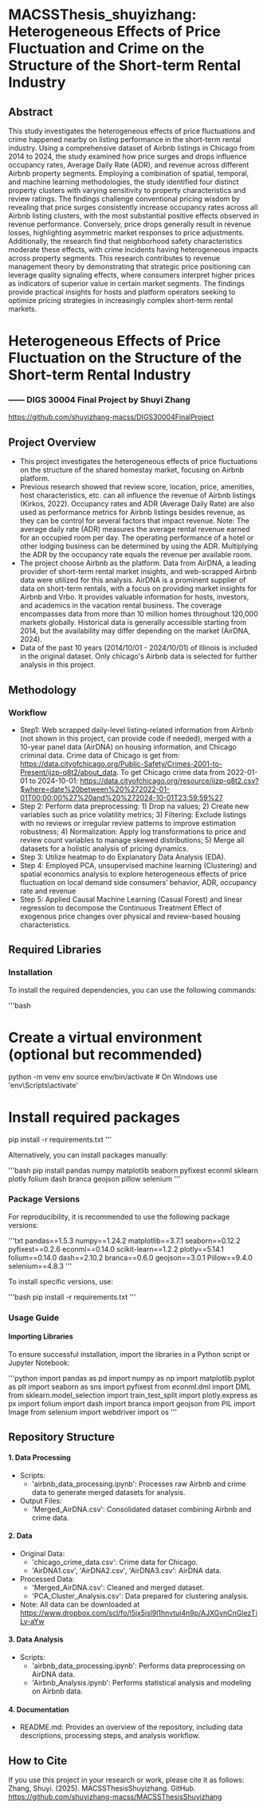 # MACSSThesis_shuyizhang: Heterogeneous Effects of Price Fluctuation and Crime on the Structure of the Short-term Rental Industry

## Abstract
This study investigates the heterogeneous effects of price fluctuations and crime happened nearby on listing performance in the short-term rental industry. Using a comprehensive dataset of Airbnb listings in Chicago from 2014 to 2024, the study examined how price surges and drops influence occupancy rates, Average Daily Rate (ADR), and revenue across different Airbnb property segments. Employing a combination of spatial, temporal, and machine learning methodologies, the study identified four distinct property clusters with varying sensitivity to property characteristics and review ratings. The findings challenge conventional pricing wisdom by revealing that price surges consistently increase occupancy rates across all Airbnb listing clusters, with the most substantial positive effects observed in revenue performance. Conversely, price drops generally result in revenue losses, highlighting asymmetric market responses to price adjustments. Additionally, the research find that neighborhood safety characteristics moderate these effects, with crime incidents having heterogeneous impacts across property segments. This research contributes to revenue management theory by demonstrating that strategic price positioning can leverage quality signaling effects, where consumers interpret higher prices as indicators of superior value in certain market segments. The findings provide practical insights for hosts and platform operators seeking to optimize pricing strategies in increasingly complex short-term rental markets. 


# Heterogeneous Effects of Price Fluctuation on the Structure of the Short-term Rental Industry
### —— DIGS 30004 Final Project by Shuyi Zhang

https://github.com/shuyizhang-macss/DIGS30004FinalProject

## Project Overview
- This project investigates the heterogeneous effects of price fluctuations on the structure of the shared homestay market,  focusing on Airbnb platform.
- Previous research showed that review score, location, price, amenities, host characteristics, etc. can all influence the revenue of Airbnb listings (Kirkos, 2022). Occupancy rates and ADR (Average Daily Rate) are also used as performance metrics for Airbnb listings besides revenue, as they can be control for several factors that impact revenue.
Note: The average daily rate (ADR) measures the average rental revenue earned for an occupied room per day. The operating performance of a hotel or other lodging business can be determined by using the ADR. Multiplying the ADR by the occupancy rate equals the revenue per available room.
- The project choose Airbnb as the platform. Data from AirDNA, a leading provider of short-term rental market insights, and web-scrapped Airbnb data were utilized for this analysis. AirDNA is a prominent supplier of data on short-term rentals, with a focus on providing market insights for Airbnb and Vrbo. It provides valuable information for hosts, investors, and academics in the vacation rental business. The coverage encompasses data from more than 10 million homes throughout 120,000 markets globally. Historical data is generally accessible starting from 2014, but the availability may differ depending on the market (AirDNA, 2024). 
- Data of the past 10 years (2014/10/01 - 2024/10/01) of Illinois is included in the original dataset. Only chicago's Airbnb data is selected for further analysis in this project.

## Methodology
### Workflow
- Step1: Web scrapped daily-level listing-related information from Airbnb (not shown in this project, can provide code if needed), merged with a 10-year panel data (AirDNA) on housing information, and Chicago criminal data. Crime data of Chicago is get from: https://data.cityofchicago.org/Public-Safety/Crimes-2001-to-Present/ijzp-q8t2/about_data. To get Chicago crime data from 2022-01-01 to 2024-10-01: https://data.cityofchicago.org/resource/ijzp-q8t2.csv?$where=date%20between%20%272022-01-01T00:00:00%27%20and%20%272024-10-01T23:59:59%27
- Step 2: Perform data preprocessing: 1) Drop na values; 2) Create new variables such as price volatility metrics; 3) Filtering: Exclude listings with no reviews or irregular review patterns to improve estimation robustness; 4) Normalization: Apply log transformations to price and review count variables to manage skewed distributions; 5) Merge all datasets for a holistic analysis of pricing dynamics.
- Step 3: Utilize heatmap to do Explanatory Data Analysis (EDA).
- Step 4: Employed PCA, unsupervised machine learning (Clustering) and spatial economics analysis to explore heterogeneous effects of price
fluctuation on local demand side consumers’ behavior, ADR, occupancy rate and revenue
- Step 5: Applied Causal Machine Learning (Casual Forest) and linear regression to decompose the Continuous Treatment Effect of exogenous price changes over physical and review-based housing characteristics.

## Required Libraries
### Installation
To install the required dependencies, you can use the following commands:

'''bash
# Create a virtual environment (optional but recommended)
python -m venv env
source env/bin/activate  # On Windows use 'env\Scripts\activate'

# Install required packages
pip install -r requirements.txt
'''

Alternatively, you can install packages manually:

'''bash
pip install pandas numpy matplotlib seaborn pyfixest econml sklearn plotly folium dash branca geojson pillow selenium
'''

### Package Versions
For reproducibility, it is recommended to use the following package versions:

'''txt
pandas==1.5.3
numpy==1.24.2
matplotlib==3.7.1
seaborn==0.12.2
pyfixest==0.2.6
econml==0.14.0
scikit-learn==1.2.2
plotly==5.14.1
folium==0.14.0
dash==2.10.2
branca==0.6.0
geojson==3.0.1
Pillow==9.4.0
selenium==4.8.3
'''

To install specific versions, use:

'''bash
pip install -r requirements.txt
'''

### Usage Guide

#### Importing Libraries
To ensure successful installation, import the libraries in a Python script or Jupyter Notebook:

'''python
import pandas as pd
import numpy as np
import matplotlib.pyplot as plt
import seaborn as sns
import pyfixest
from econml.dml import DML
from sklearn.model_selection import train_test_split
import plotly.express as px
import folium
import dash
import branca
import geojson
from PIL import Image
from selenium import webdriver
import os
'''

## Repository Structure
#### 1. Data Processing
- Scripts:
  - 'airbnb_data_processing.ipynb': Processes raw Airbnb and crime data to generate merged datasets for analysis.
- Output Files:
  - 'Merged_AirDNA.csv': Consolidated dataset combining Airbnb and crime data.

#### 2. Data
- Original Data:
  - 'chicago_crime_data.csv': Crime data for Chicago.
  - 'AirDNA1.csv', 'AirDNA2.csv', 'AirDNA3.csv': AirDNA data.
- Processed Data:
  - 'Merged_AirDNA.csv': Cleaned and merged dataset.
  - 'PCA_Cluster_Analysis.csv': Data prepared for clustering analysis.
- Note: All data can be downloaded at https://www.dropbox.com/scl/fo/l5jx5isl9l1hnvtui4n9p/AJXGynCnGlezTiLy-aYw

#### 3. Data Analysis
- Scripts:
  - 'airbnb_data_processing.ipynb': Performs data preprocessing on AirDNA data.
  - 'Airbnb_Analysis.ipynb': Performs statistical analysis and modeling on Airbnb data.

#### 4. Documentation
- README.md: Provides an overview of the repository, including data descriptions, processing steps, and analysis workflow.



## How to Cite
If you use this project in your research or work, please cite it as follows:
Zhang, Shuyi. (2025). MACSSThesisShuyizhang. GitHub. https://github.com/shuyizhang-macss/MACSSThesisShuyizhang
